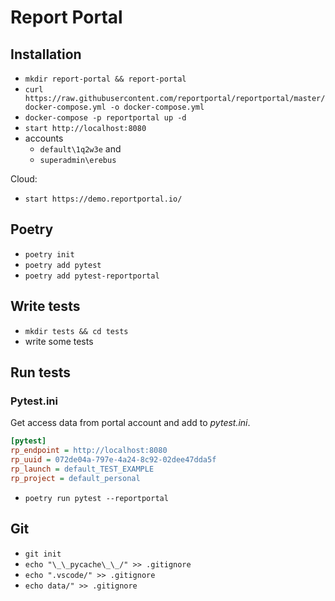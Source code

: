 # Report Portal

## Installation

- `mkdir report-portal && report-portal`
- `curl https://raw.githubusercontent.com/reportportal/reportportal/master/docker-compose.yml -o docker-compose.yml`
- `docker-compose -p reportportal up -d`
- `start http://localhost:8080`
- accounts
  - `default\1q2w3e` and
  - `superadmin\erebus`

Cloud:

- `start https://demo.reportportal.io/`

## Poetry

- `poetry init`
- `poetry add pytest`
- `poetry add pytest-reportportal`

## Write tests

- `mkdir tests && cd tests`
- write some tests

## Run tests

### Pytest.ini

Get access data from portal account and add to _pytest.ini_.

```ini
[pytest]
rp_endpoint = http://localhost:8080
rp_uuid = 072de04a-797e-4a24-8c92-02dee47dda5f
rp_launch = default_TEST_EXAMPLE
rp_project = default_personal
```

- `poetry run pytest --reportportal`

## Git

- `git init`
- `echo "\_\_pycache\_\_/" >> .gitignore`
- `echo ".vscode/" >> .gitignore`
- `echo data/" >> .gitignore`
